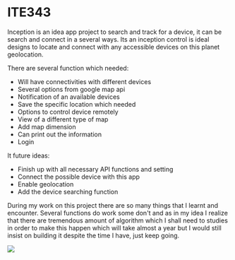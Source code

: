 # ITE343

Inception is an idea app project to search and track for a device, it can be search and connect in a several ways.
Its an inception control is ideal designs to locate and connect with any accessible devices on this planet geolocation. 

There are several function which needed:
- Will have connectivities with different devices
- Several options from google map api
- Notification of an available devices
- Save the specific location which needed
- Options to control device remotely 
- View of a different type of map
- Add map dimension
- Can print out the information
- Login 


It future ideas:
- Finish up with all necessary API functions and setting
- Connect the possible device with this app
- Enable geolocation
- Add the device searching function


During my work on this project there are so many things that I learnt and encounter. Several functions do work some don't and 
as in my idea I realize that there are tremendous amount of algorithm which I shall need to studies in order to make this 
happen which will take almost a year but I would still insist on building it despite the time I have, just keep going.

<img src="https://github.com/WN1AP/ITE343/blob/master/Screen%20Shot%202018-06-14%20at%2010.40.30%20PM.png?raw=true" />
